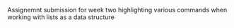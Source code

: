 Assignemnt submission for week two highlighting various commands when working with lists as a data structure
